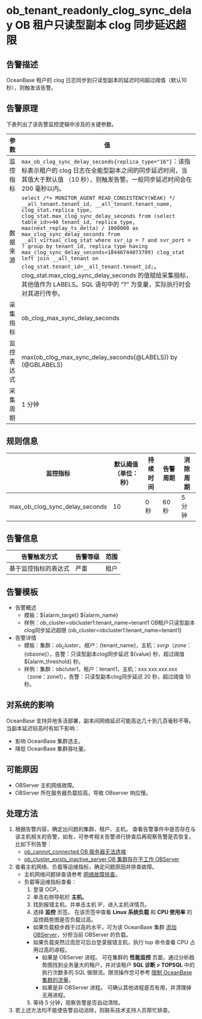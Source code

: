 # ob_tenant_readonly_clog_sync_delay OB 租户只读型副本 clog 同步延迟超限

## 告警描述

OceanBase 租户的 clog 日志同步到只读型副本的延迟时间超过阈值（默认10 秒），则触发该告警。

## 告警原理

下表列出了该告警监控逻辑中涉及的关键参数。

| **参数** | **值** |
| --- | --- |
| 监控指标 | `max_ob_clog_sync_delay_seconds{replica_type="16"}`：该指标表示租户的 clog 日志在全能型副本之间的同步延迟时间，当其值大于默认值 （10 秒），则触发告警。一般同步延迟时间会在 200 毫秒以内。 |
| 数据来源 | `select /*+ MONITOR_AGENT READ_CONSISTENCY(WEAK) */  __all_tenant.tenant_id, __all_tenant.tenant_name, clog_stat.replica_type, clog_stat.max_clog_sync_delay_seconds from (select table_id>>40 tenant_id, replica_type, max(next_replay_ts_delta) / 1000000 as max_clog_sync_delay_seconds from __all_virtual_clog_stat where svr_ip = ? and svr_port = ? group by tenant_id, replica_type having max_clog_sync_delay_seconds<18446744073709) clog_stat left join __all_tenant on clog_stat.tenant_id=__all_tenant.tenant_id;`。clog_stat.max_clog_sync_delay_seconds 的值赋给采集指标，其他值作为 LABELS。SQL 语句中的 “?” 为变量，实际执行时会对其进行传参。 |
| 采集指标 | ob_clog_max_sync_delay_seconds |
| 监控表达式 | max(ob_clog_max_sync_delay_seconds{@LABELS}) by (@GBLABELS) |
| 采集周期 | 1 分钟 |

## 规则信息

| **监控指标** | **默认阈值（单位：秒）** | **持续时间** | **告警周期** | **消除周期** |
| --- | --- | --- | --- | --- |
| max_ob_clog_sync_delay_seconds | 10 | 0 秒 | 60 秒 | 5 分钟 |

## 告警信息

| **告警触发方式** | **告警等级** | **范围** |
| --- | --- | --- |
| 基于监控指标的表达式 | 严重 | 租户 |

## 告警模板

* 告警概述
  * 模板：${alarm_target} ${alarm_name}
  * 样例：ob_cluster=obcluster1:tenant_name=tenant1 OB租户只读型副本clog同步延迟超限 {ob_cluster=obcluster1:tenant_name=tenant1}
* 告警详情
  * 模板：集群：${ob_cluster}，租户：${tenant_name}，主机：${svr_ip}（zone：${obzone}），告警：只读型副本clog同步延迟 ${value} 秒，超过阈值 ${alarm_threshold} 秒。
  * 样例：集群：obcluter1，租户：tenant1，主机：xxx.xxx.xxx.xxx（zone：zone1），告警：只读型副本clog同步延迟 20 秒，超过阈值 10 秒。

## 对系统的影响

OceanBase 支持异地多活部署，副本间网络延迟可能高达几十到几百毫秒不等。当副本延迟较高时有如下影响：

* 影响 OceanBase 集群选主。
* 降低 OceanBase 集群吞吐量。

## 可能原因

* OBServer 主机网络故障。
* OBServer 所在服务器负载较高，导致 OBserver 响应慢。

## 处理方法

1. 根据告警内容，确定出问题的集群、租户、主机。
   查看告警事件中是否存在与该主机相关的告警，如有，可参考相关告警进行排查后再观察告警是否恢复。比如下列告警：
   * [ob_cannot_connected OB 服务器无法连接](../200.ob-alert/100.ob_cannot_connected-observer-cannot-be-connected.md)
   * [ob_cluster_exists_inactive_server OB 集群存在不工作 OBServer](../200.ob-alert/300.ob_cluster_exists_inactive_server-ob-the-cluster-is-not-working.md)
2. 查看主机网络、负载等运维指标，确定问题原因并排查故障。
   * 主机网络问题排查请参考 [网络故障排查](../400.alarm-appendix/600.network-troubleshooting.md)。
   * 负载等运维指标查看：
      1. 登录 OCP。
      2. 单击右侧导航栏 **主机**。
      3. 找到报错主机，并单击主机 IP，进入主机详情页。
      4. 选择 **监控** 页签。
        在该页签中查看 **Linux 系统负载** 和 **CPU 使用率** 的监控趋势图是否负载过高。
        * 如果负载稳步趋于过高的水平，可为该 OceanBase 集群 [添加 OBServer](../../300.ob-cloud-platform/400.manage-clusters/300.basic-operations/800.manage-the-observer-cluster/100.cluster-add-observer.md)，分担当前 OBServer 的负载。
        * 如果负载突然过高您可后台登录报错主机，执行 top 命令查看 CPU 占用过高的进程。
          * 如果是 OBServer 进程。
            可在集群的 **性能监控** 页面，通过分析趋势图找到业务量大的租户，并对该租户 **SQL 诊断 > TOPSQL** 中的执行次数多的 SQL 做限流。限流操作您可参考 [限制 OceanBase 集群的流量](../400.alarm-appendix/500.limit-the-inbound-traffic-of-the-oceanbase-cluster.md)。
          * 如果是非 OBServer 进程。
            可确认其他进程是否有用，并清理掉无用进程。
      5. 等待 5 分钟，观察告警是否自动清除。
3. 若上述方法均不能使告警自动消除，则联系技术支持人员帮忙排查。
